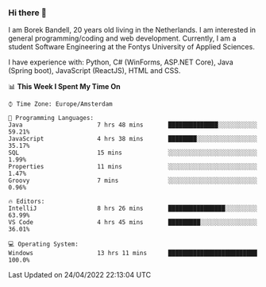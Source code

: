 ### Hi there 👋

I am Borek Bandell, 20 years old living in the Netherlands. I am interested in general programming/coding and web development. Currently, I am a student Software Engineering at the Fontys University of Applied Sciences.

I have experience with: Python, C# (WinForms, ASP.NET Core), Java (Spring boot), JavaScript (ReactJS), HTML and CSS.

<!--START_SECTION:waka-->
📊 **This Week I Spent My Time On** 

```text
⌚︎ Time Zone: Europe/Amsterdam

💬 Programming Languages: 
Java                     7 hrs 48 mins       ██████████████░░░░░░░░░░░   59.21% 
JavaScript               4 hrs 38 mins       ████████░░░░░░░░░░░░░░░░░   35.17% 
SQL                      15 mins             ░░░░░░░░░░░░░░░░░░░░░░░░░   1.99% 
Properties               11 mins             ░░░░░░░░░░░░░░░░░░░░░░░░░   1.47% 
Groovy                   7 mins              ░░░░░░░░░░░░░░░░░░░░░░░░░   0.96%

🔥 Editors: 
IntelliJ                 8 hrs 26 mins       ████████████████░░░░░░░░░   63.99% 
VS Code                  4 hrs 45 mins       █████████░░░░░░░░░░░░░░░░   36.01%

💻 Operating System: 
Windows                  13 hrs 11 mins      █████████████████████████   100.0%

```


 Last Updated on 24/04/2022 22:13:04 UTC
<!--END_SECTION:waka-->

<!--**tcBorek2002/tcBorek2002** is a ✨ _special_ ✨ repository because its `README.md` (this file) appears on your GitHub profile.

Here are some ideas to get you started:

- 🔭 I’m currently working on ...
- 🌱 I’m currently learning ...
- 👯 I’m looking to collaborate on ...
- 🤔 I’m looking for help with ...
- 💬 Ask me about ...
- 📫 How to reach me: ...
- 😄 Pronouns: ...
- ⚡ Fun fact: ...
-->
